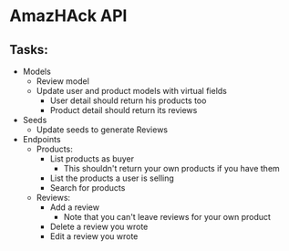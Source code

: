 # AmazHAck API

## Tasks:

- Models
  - Review model
  - Update user and product models with virtual fields
    - User detail should return his products too
    - Product detail should return its reviews
- Seeds
  - Update seeds to generate Reviews
- Endpoints
  - Products:
    - List products as buyer
      - This shouldn't return your own products if you have them
    - List the products a user is selling
    - Search for products
  - Reviews:
    - Add a review
      - Note that you can't leave reviews for your own product
    - Delete a review you wrote
    - Edit a review you wrote